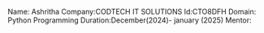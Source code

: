 Name: Ashritha
Company:CODTECH IT SOLUTIONS 
Id:CTO8DFH
Domain: Python Programming 
Duration:December(2024)- january (2025)
Mentor:
